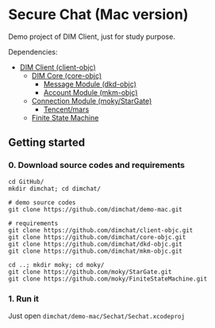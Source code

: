 # Secure Chat (Mac version)

Demo project of DIM Client, just for study purpose.

Dependencies:

- [DIM Client (client-objc)](https://github.com/dimchat/client-objc)
	- [DIM Core (core-objc)](https://github.com/dimchat/core-objc)
		- [Message Module (dkd-objc)](https://github.com/dimchat/dkd-objc)
		- [Account Module (mkm-objc)](https://github.com/dimchat/mkm-objc)
	- [Connection Module (moky/StarGate)](https://github.com/moky/StarGate)
		- [Tencent/mars](https://github.com/Tencent/mars)
	- [Finite State Machine](https://github.com/moky/FiniteStateMachine)

## Getting started

### 0. Download source codes and requirements

```
cd GitHub/
mkdir dimchat; cd dimchat/

# demo source codes
git clone https://github.com/dimchat/demo-mac.git

# requirements
git clone https://github.com/dimchat/client-objc.git
git clone https://github.com/dimchat/core-objc.git
git clone https://github.com/dimchat/dkd-objc.git
git clone https://github.com/dimchat/mkm-objc.git

cd ..; mkdir moky; cd moky/
git clone https://github.com/moky/StarGate.git
git clone https://github.com/moky/FiniteStateMachine.git
```

### 1. Run it

Just open `dimchat/demo-mac/Sechat/Sechat.xcodeproj`
